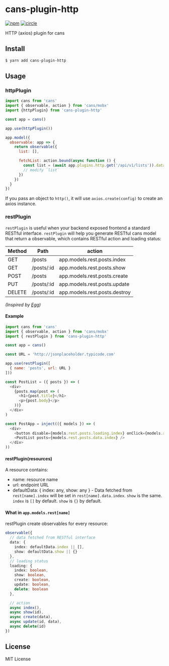 # cans-plugin-http

[![npm](https://img.shields.io/npm/v/cans-plugin-http.svg)](https://www.npmjs.com/package/cans-plugin-http)
[![circle](https://circleci.com/gh/djyde/cans-plugin-http.svg?style=shield)](https://circleci.com/gh/djyde/cans-plugin-http)

HTTP (axios) plugin for cans

## Install

```bash
$ yarn add cans-plugin-http
```

## Usage

### httpPlugin

```js
import cans from 'cans'
import { observable, action } from 'cans/mobx'
import {httpPlugin} from 'cans-plugin-http'

const app = cans()

app.use(httpPlugin())

app.model({
  observable: app => {
    return observable({
      list: [],

      fetchList: action.bound(async function () {
        const list = (await app.plugins.http.get('/api/v1/lists')).data
        // modify `list`
      })
    })
  }
})
```

If you pass an object to `http()`, it will use `axios.create(config)` to create an axios instance.

### restPlugin

`restPlugin` is useful when your backend exposed frontend a standard RESTful interface. `restPlugin` will help you generate RESTful cans model that return a observable, which contains RESTful action and loading status:

Method | Path            | action
-------|-----------------|----------------
GET    | /posts          | app.models.rest.posts.index
GET    | /posts/:id      | app.models.rest.posts.show
POST   | /posts          | app.models.rest.posts.create
PUT    | /posts/:id      | app.models.rest.posts.update
DELETE | /posts/:id      | app.models.rest.posts.destroy

*(Inspired by [Egg](https://eggjs.org/zh-cn/basics/router.html))*

#### Example

```js
import cans from 'cans'
import { observable, action } from 'cans/mobx'
import { restPlugin } from 'cans-plugin-http'

const app = cans()

const URL = 'http://jsonplaceholder.typicode.com'

app.use(restPlugin([
  { name: 'posts', url: URL }
]))

const PostList = ({ posts }) => (
  <div>
    {posts.map(post => (
      <h1>{post.title}</h1>
      <p>{post.body}</p>
    ))}
  </div>
)

const PostApp = inject(({ models }) => (
  <div>
    <button disable={models.rest.posts.loading.index} onClick={models.rest.posts.index}>Fetch</button>
    <PostList posts={models.rest.posts.data.index} />
  </div>
))
```

#### restPlugin(resources)

A resource contains:

- name: resource name
- url: endpoint URL
- defaultData: { index: any, show: any } - Data fetched from `rest[name].index` will be set in `rest[name].data.index`. `show` is the same. `index` is `[]` by default. `show` is `{}` by default.

#### What in `app.models.rest[name]`

restPlugin create observables for every resource:

```ts
observable({
  // data fetched from RESTful interface
  data: {
    index: defaultData.index || [],
    show: defaultData.show || {}
  },
  // loading status
  loading: {
    index: boolean,
    show: boolean,
    create: boolean,
    update: boolean,
    delete: boolean
  },

  // action
  async index(),
  async show(id),
  async create(data),
  async update(id, data),
  async delete(id)
})
```

## License

MIT License
